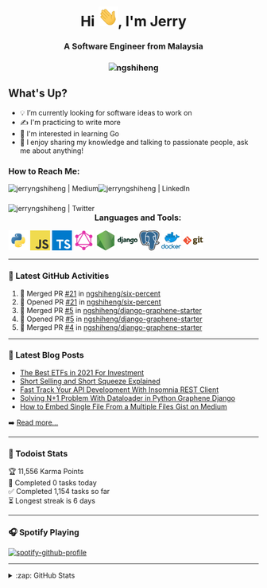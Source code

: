 <h1 align="center">Hi <img src="https://raw.githubusercontent.com/ABSphreak/ABSphreak/master/gifs/Hi.gif" width="40px" />, I'm Jerry</h1>
<h3 align="center">A Software Engineer from Malaysia</h3>
<h3 align="center"> <img src="https://komarev.com/ghpvc/?username=ngshiheng" alt="ngshiheng" /> </p>

## What's Up?

-   💡 I’m currently looking for software ideas to work on
-   ✍️ I'm practicing to write more
-   🌱 I'm interested in learning Go
-   💬 I enjoy sharing my knowledge and talking to passionate people, ask me about anything!

### How to Reach Me:

[<img align="left" alt="jerryngshiheng | Medium" height="40" src="https://cdn.jsdelivr.net/npm/simple-icons@v3/icons/medium.svg" />][medium]
[<img align="left" alt="jerryngshiheng | LinkedIn" height="40" src="https://cdn.jsdelivr.net/npm/simple-icons@v3/icons/linkedin.svg" />][linkedin]
[<img align="left" alt="jerryngshiheng | Twitter" height="40" src="https://cdn.jsdelivr.net/npm/simple-icons@v3/icons/twitter.svg" />][twitter]

<br />
<br />

### Languages and Tools:

<code><img height="40" src="https://raw.githubusercontent.com/github/explore/80688e429a7d4ef2fca1e82350fe8e3517d3494d/topics/python/python.png"></code>
<code><img height="40" src="https://raw.githubusercontent.com/github/explore/80688e429a7d4ef2fca1e82350fe8e3517d3494d/topics/javascript/javascript.png"></code>
<code><img height="40" src="https://raw.githubusercontent.com/github/explore/80688e429a7d4ef2fca1e82350fe8e3517d3494d/topics/typescript/typescript.png"></code>
<code><img height="40" src="https://raw.githubusercontent.com/github/explore/5c058a388828bb5fde0bcafd4bc867b5bb3f26f3/topics/graphql/graphql.png"></code>
<code><img height="40" src="https://raw.githubusercontent.com/github/explore/80688e429a7d4ef2fca1e82350fe8e3517d3494d/topics/nodejs/nodejs.png"></code>
<code><img height="40" src="https://raw.githubusercontent.com/github/explore/80688e429a7d4ef2fca1e82350fe8e3517d3494d/topics/django/django.png"></code>
<code><img height="40" src="https://raw.githubusercontent.com/github/explore/80688e429a7d4ef2fca1e82350fe8e3517d3494d/topics/postgresql/postgresql.png"></code>
<code><img height="40" src="https://raw.githubusercontent.com/github/explore/80688e429a7d4ef2fca1e82350fe8e3517d3494d/topics/docker/docker.png"></code>
<code><img height="40" src="https://raw.githubusercontent.com/github/explore/80688e429a7d4ef2fca1e82350fe8e3517d3494d/topics/git/git.png"></code>

---

### 🤖 Latest GitHub Activities

<!--START_SECTION:activity-->

1. 🎉 Merged PR [#21](https://github.com/ngshiheng/six-percent/pull/21) in [ngshiheng/six-percent](https://github.com/ngshiheng/six-percent)
2. 💪 Opened PR [#21](https://github.com/ngshiheng/six-percent/pull/21) in [ngshiheng/six-percent](https://github.com/ngshiheng/six-percent)
3. 🎉 Merged PR [#5](https://github.com/ngshiheng/django-graphene-starter/pull/5) in [ngshiheng/django-graphene-starter](https://github.com/ngshiheng/django-graphene-starter)
4. 💪 Opened PR [#5](https://github.com/ngshiheng/django-graphene-starter/pull/5) in [ngshiheng/django-graphene-starter](https://github.com/ngshiheng/django-graphene-starter)
5. 🎉 Merged PR [#4](https://github.com/ngshiheng/django-graphene-starter/pull/4) in [ngshiheng/django-graphene-starter](https://github.com/ngshiheng/django-graphene-starter)
 <!--END_SECTION:activity-->

---

### 📓 Latest Blog Posts

<!-- BLOG-POST-LIST:START -->
- [The Best ETFs in 2021 For Investment](https://medium.com/datadriveninvestor/the-best-etfs-in-2021-for-investment-1c2f0216e110?source=rss-8606bf5a73f5------2)
- [Short Selling and Short Squeeze Explained](https://medium.com/datadriveninvestor/short-selling-and-short-squeeze-explained-5ac5afb1f279?source=rss-8606bf5a73f5------2)
- [Fast Track Your API Development With Insomnia REST Client](https://medium.com/swlh/fast-track-your-api-development-with-insomnia-rest-client-d02521c31b9d?source=rss-8606bf5a73f5------2)
- [Solving N+1 Problem With Dataloader in Python Graphene Django](https://medium.com/open-graphql/solving-n-1-problem-with-dataloader-in-python-graphene-django-7a75d6c259ba?source=rss-8606bf5a73f5------2)
- [How to Embed Single File From a Multiple Files Gist on Medium](https://medium.com/technology-hits/how-to-embed-single-file-from-a-multiple-files-gist-on-medium-a96ce6bd8b01?source=rss-8606bf5a73f5------2)
<!-- BLOG-POST-LIST:END -->

➡️ [Read more...](https://ngshiheng.medium.com/)

---

### 📝 Todoist Stats

<!-- TODO-IST:START -->
🏆  11,556 Karma Points           
🌸  Completed 0 tasks today           
✅  Completed 1,154 tasks so far           
⏳  Longest streak is 6 days
<!-- TODO-IST:END -->

---

### 🎧 Spotify Playing

[![spotify-github-profile](https://spotify-github-profile.vercel.app/api/view?uid=22zxcagskyqhkk4qkznhsxdxq&cover_image=true&theme=compact)](https://github.com/kittinan/spotify-github-profile)

---

<details>
  <summary>:zap: GitHub Stats</summary>
    <img align="left" alt="Jerry's GitHub Stats" src="https://github-readme-stats.vercel.app/api?username=ngshiheng&show_icons=true&hide_border=true&theme=tokyonight" />
</details>

[twitter]: https://twitter.com/jerryng93
[linkedin]: https://www.linkedin.com/in/shihengng/
[medium]: https://ngshiheng.medium.com/
